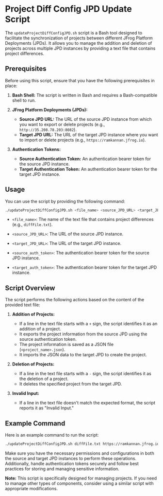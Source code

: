# Project Diff Config JPD Update Script

The `updateProjectDiffConfigJPD.sh` script is a Bash tool designed to facilitate the synchronization of projects between different JFrog Platform Deployments (JPDs). It allows you to manage the addition and deletion of projects across multiple JPD instances by providing a text file that contains project differences.

## Prerequisites

Before using this script, ensure that you have the following prerequisites in place:

1. **Bash Shell:** The script is written in Bash and requires a Bash-compatible shell to run.

2. **JFrog Platform Deployments (JPDs):**
    - **Source JPD URL:** The URL of the source JPD instance from which you want to export or delete projects (e.g., `http://35.208.78.203:8082`).
    - **Target JPD URL:** The URL of the target JPD instance where you want to import or delete projects (e.g., `https://ramkannan.jfrog.io`).

3. **Authentication Tokens:**
    - **Source Authentication Token:** An authentication bearer token for the source JPD instance.
    - **Target Authentication Token:** An authentication bearer token for the target JPD instance.

## Usage

You can use the script by providing the following command:

```bash
./updateProjectDiffConfigJPD.sh <file_name> <source_JPD_URL> <target_JPD_URL> <source_auth_token> <target_auth_token>
```

- `<file_name>`: The name of the text file that contains project differences (e.g., `diffFile.txt`).

- `<source_JPD_URL>`: The URL of the source JPD instance.

- `<target_JPD_URL>`: The URL of the target JPD instance.

- `<source_auth_token>`: The authentication bearer token for the source JPD instance.

- `<target_auth_token>`: The authentication bearer token for the target JPD instance.

## Script Overview

The script performs the following actions based on the content of the provided text file:

1. **Addition of Projects:**
    - If a line in the text file starts with a `+` sign, the script identifies it as an addition of a project.
    - It exports the project information from the source JPD using the source authentication token.
    - The project information is saved as a JSON file (`<project_name>.json`).
    - It imports the JSON data to the target JPD to create the project.

2. **Deletion of Projects:**
    - If a line in the text file starts with a `-` sign, the script identifies it as the deletion of a project.
    - It deletes the specified project from the target JPD.

3. **Invalid Input:**
    - If a line in the text file doesn't match the expected format, the script reports it as "Invalid Input."

## Example Command

Here is an example command to run the script:

```bash
./updateProjectDiffConfigJPD.sh diffFile.txt https://ramkannan.jfrog.io http://35.208.78.203:8082 <source_token> <target_token>
```

Make sure you have the necessary permissions and configurations in both the source and target JPD instances to perform these operations. Additionally, handle authentication tokens securely and follow best practices for storing and managing sensitive information.

**Note:** This script is specifically designed for managing projects. If you need to manage other types of components, consider using a similar script with appropriate modifications.